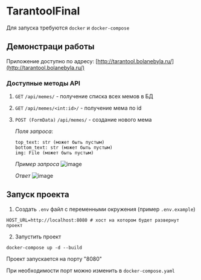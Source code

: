 # TarantoolFinal

Для запуска требуются `docker` и `docker-compose`

## Демонстраци работы

Приложение доступно по адресу: [http://tarantool.bolanebyla.ru/](http://tarantool.bolanebyla.ru/)

### Доступные методы API

1. `GET` `/api/memes/` - получение списка всех мемов в БД
2. `GET` `/api/memes/<int:id>/` - получение мема по id
3. `POST (FormData)` `/api/memes/` - создание нового мема

    _Поля запроса_:
    ```
    top_text: str (может быть пустым)
    bottom_text: str (может быть пустым)
    img: File (может быть пустым)
    ```
    _Пример запроса_
    ![image](https://user-images.githubusercontent.com/56492378/178145240-4656300d-5e1d-4114-a1d9-17c0fb0575a2.png)
    
    _Ответ_
    ![image](https://user-images.githubusercontent.com/56492378/178145262-c1ea7850-b368-4679-ab8b-d03d7983353e.png)



## Запуск проекта

1. Создать `.env` файл с переменными окружения (пример `.env.example`)

```
HOST_URL=http://localhost:8080 # хост на котором будет развернут проект
```

2. Запустить проект

```
docker-compose up -d --build
```

Проект запускается на порту "8080"

При необходимости порт можно изменить в `docker-compose.yaml`
